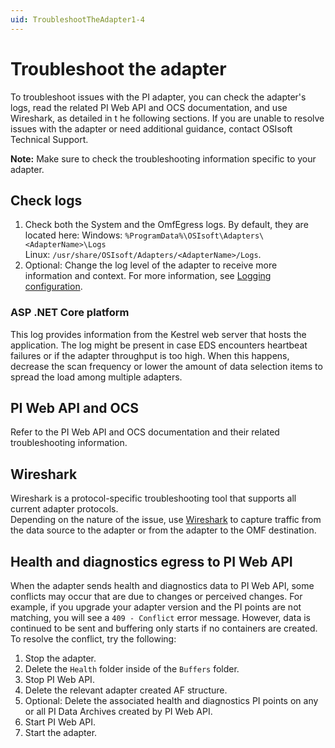 ```yaml
---
uid: TroubleshootTheAdapter1-4
---
```


# Troubleshoot the adapter

To troubleshoot issues with the PI adapter, you can check the adapter's logs, read the related PI Web API and OCS documentation, and use Wireshark, as detailed in t he following sections. If you are unable to resolve issues with the adapter or need additional guidance, contact OSIsoft Technical Support.

**Note:** Make sure to check the troubleshooting information specific to your adapter.

## Check logs

1. Check both the System and the OmfEgress logs. By default, they are located here:
    Windows: `%ProgramData%\OSIsoft\Adapters\<AdapterName>\Logs`<br>
    Linux: `/usr/share/OSIsoft/Adapters/<AdapterName>/Logs`.
2. Optional: Change the log level of the adapter to receive more information and context. For more information, see [Logging configuration](xref:LoggingConfiguration).

### ASP .NET Core platform

This log provides information from the Kestrel web server that hosts the application. The log might be present in case EDS encounters heartbeat failures or if the adapter throughput is too high. When this happens, decrease the scan frequency or lower the amount of data selection items to spread the load among multiple adapters.

## PI Web API and OCS

Refer to the PI Web API and OCS documentation and their related troubleshooting information.

## Wireshark

Wireshark is a protocol-specific troubleshooting tool that supports all current adapter protocols. <br>Depending on the nature of the issue, use [Wireshark](https://www.wireshark.org/download.html) to capture traffic from the data source to the adapter or from the adapter to the OMF destination.

## Health and diagnostics egress to PI Web API

When the adapter sends health and diagnostics data to PI Web API, some conflicts may occur that are due to changes or perceived changes. For example, if you upgrade your adapter version and the PI points are not matching, you will see a `409 - Conflict` error message. However, data is continued to be sent and buffering only starts if no containers are created. To resolve the conflict, try the following:

1. Stop the adapter.
2. Delete the `Health` folder inside of the `Buffers` folder.
3. Stop PI Web API.
4. Delete the relevant adapter created AF structure.
5. Optional: Delete the associated health and diagnostics PI points on any or all PI Data Archives created by PI Web API.
6. Start PI Web API.
7. Start the adapter.
